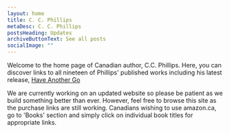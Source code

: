 ```yaml
---
layout: home
title: C. C. Phillips
metaDesc: C. C. Phillips
postsHeading: Updates
archiveButtonText: See all posts
socialImage: ""
---
```

Welcome to the home page of Canadian author, C.C. Phillips. Here, you can discover links to all nineteen of Phillips' published works including his latest release, [Have Another Go](https://www.amazon.com/dp/B09KNGG3TR)

We are currently working on an updated website so please be patient as we build something better than ever. However, feel free to browse this site as the purchase links are still working. Canadians wishing to use amazon.ca, go to 'Books' section and simply click on individual book titles for appropriate links.